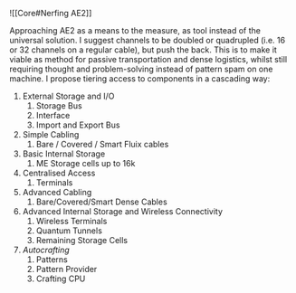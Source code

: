 ![[Core#Nerfing AE2]]

Approaching AE2 as a means to the measure, as tool instead of the universal solution.
I suggest channels to be doubled or quadrupled (i.e. 16 or 32 channels on a regular cable), but push the back. 
	This is to make it viable as method for passive transportation and dense logistics, whilst still requiring thought and problem-solving instead of pattern spam on one machine. 
I propose tiering access to components in a cascading way:
1. External Storage and I/O
	1. Storage Bus
	2. Interface
	3. Import and Export Bus
2. Simple Cabling
	1. Bare / Covered / Smart Fluix cables
3.  Basic Internal Storage 
	1. ME Storage cells up to 16k
4. Centralised Access 
	1. Terminals
5. Advanced Cabling 
	1. Bare/Covered/Smart Dense Cables
6. Advanced Internal Storage and Wireless Connectivity
	1. Wireless Terminals
	2. Quantum Tunnels
	3. Remaining Storage Cells
7. *Autocrafting*
	1. Patterns
	2. Pattern Provider
	3. Crafting CPU
	